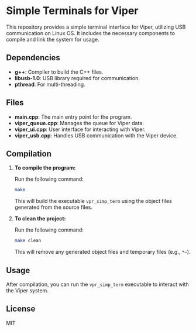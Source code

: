
#  Simple Terminals for Viper

This repository provides a simple terminal interface for Viper, utilizing USB communication on Linux OS. It includes the necessary components to compile and link the system for usage.

## Dependencies

- **g++**: Compiler to build the C++ files.
- **libusb-1.0**: USB library required for communication.
- **pthread**: For multi-threading.

## Files

- **main.cpp**: The main entry point for the program.
- **viper_queue.cpp**: Manages the queue for Viper data.
- **viper_ui.cpp**: User interface for interacting with Viper.
- **viper_usb.cpp**: Handles USB communication with the Viper device.

## Compilation

1. **To compile the program:**

   Run the following command:

   ```bash
   make
   ```

   This will build the executable `vpr_simp_term` using the object files generated from the source files.

2. **To clean the project:**

   Run the following command:

   ```bash
   make clean
   ```

   This will remove any generated object files and temporary files (e.g., `*~`).

## Usage

After compilation, you can run the `vpr_simp_term` executable to interact with the Viper system.

## License

MIT
